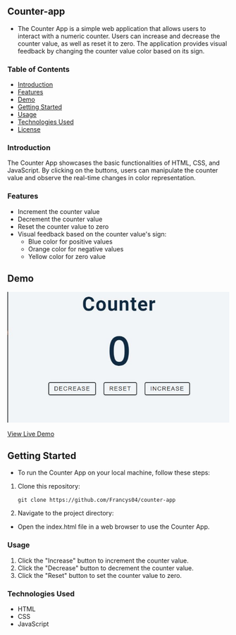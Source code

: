 
## Counter-app

- The Counter App is a simple web application that allows users to interact with a numeric counter. Users can increase and decrease the counter value, as well as reset it to zero. The application provides visual feedback by changing the counter value color based on its sign.

### Table of Contents

- [Introduction](#introduction)
- [Features](#features)
- [Demo](#demo)
- [Getting Started](#getting-started)
- [Usage](#usage)
- [Technologies Used](#technologies-used)
- [License](#license)

### Introduction

The Counter App showcases the basic functionalities of HTML, CSS, and JavaScript. By clicking on the buttons, users can manipulate the counter value and observe the real-time changes in color representation.

### Features

- Increment the counter value
- Decrement the counter value
- Reset the counter value to zero
- Visual feedback based on the counter value's sign:
  - Blue color for positive values
  - Orange color for negative values
  - Yellow color for zero value

## Demo

![Counter App Demo](Capture.JPG)

[View Live Demo](http://127.0.0.1:5500/index.html) 

## Getting Started

- To run the Counter App on your local machine, follow these steps:

1. Clone this repository:

   ```
   git clone https://github.com/Francys04/counter-app 
   ```

2. Navigate to the project directory:

- Open the index.html file in a web browser to use the Counter App.

### Usage
1. Click the "Increase" button to increment the counter value.
2. Click the "Decrease" button to decrement the counter value.
3. Click the "Reset" button to set the counter value to zero.
### Technologies Used
- HTML
- CSS
- JavaScript